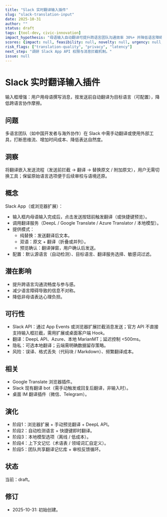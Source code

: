 ```yaml
---
title: "Slack 实时翻译输入插件"
slug: "slack-translation-input"
date: 2025-10-31
author: ""
status: draft
tags: [tool-dev, civic-innovation]
impact_hypothesis: "母语输入自动翻译可提升跨语言团队沟通效率 30%+ 并降低语言障碍心理成本。"
scores: {impact: null, feasibility: null, novelty: null, urgency: null, alignment: null}
risk_flags: ["translation-quality", "privacy", "latency"]
next_step: "调研 Slack App API 权限与消息拦截机制。"
issue: null
---
```


# Slack 实时翻译输入插件
输入框增强：用户用母语撰写消息，按发送前自动翻译为目标语言（可配置），降低跨语言协作摩擦。

## 问题
多语言团队（如中国开发者与海外协作）在 Slack 中需手动翻译或使用外部工具，打断思维流、增加时间成本、降低表达自然度。

## 洞察
将翻译嵌入发送流程（发送前拦截 → 翻译 → 替换原文 / 附加原文），用户无需切换工具；保留原始语言选项便于后续审校与语境还原。

## 概念
Slack App（或浏览器扩展）：
- 输入框内母语输入完成后，点击发送按钮前触发翻译（或快捷键预览）。
- 调用翻译服务（DeepL / Google Translate / Azure Translator / 本地模型）。
- 提供模式：
  - 纯替换：发送翻译后文本。
  - 双语：原文 + 翻译（折叠或并列）。
  - 预览确认：翻译弹窗，用户确认后发送。
- 配置：默认源语言（自动检测）、目标语言、翻译服务选择、敏感词过滤。

## 潜在影响
- 提升跨语言沟通流畅度与参与感。
- 减少语言障碍导致的信息不对称。
- 降低非母语表达心理负担。

## 可行性
- Slack API：通过 App Events 或浏览器扩展拦截消息发送；官方 API 不直接支持输入框拦截，需用扩展或桌面客户端 Hook。
- 翻译：DeepL API、Azure、本地 MarianMT；延迟控制 <500ms。
- 隐私：可选本地翻译；云端需明确数据留存策略。
- 风险：误译、格式丢失（代码块 / Markdown）、频繁翻译成本。

## 相关
- Google Translate 浏览器插件。
- Slack 现有翻译 bot（需手动触发或回复后翻译，非输入时）。
- 桌面 IM 翻译插件（微信、Telegram）。

## 演化
- 阶段1：浏览器扩展 + 手动预览翻译 + DeepL API。
- 阶段2：自动检测语言 + 快捷键即时翻译。
- 阶段3：本地模型选项（离线 / 低成本）。
- 阶段4：上下文记忆（术语表 / 领域词汇自定义）。
- 阶段5：团队共享翻译记忆库 + 审校反馈循环。

## 状态
当前：draft。

## 修订
- 2025-10-31: 初始创建。
